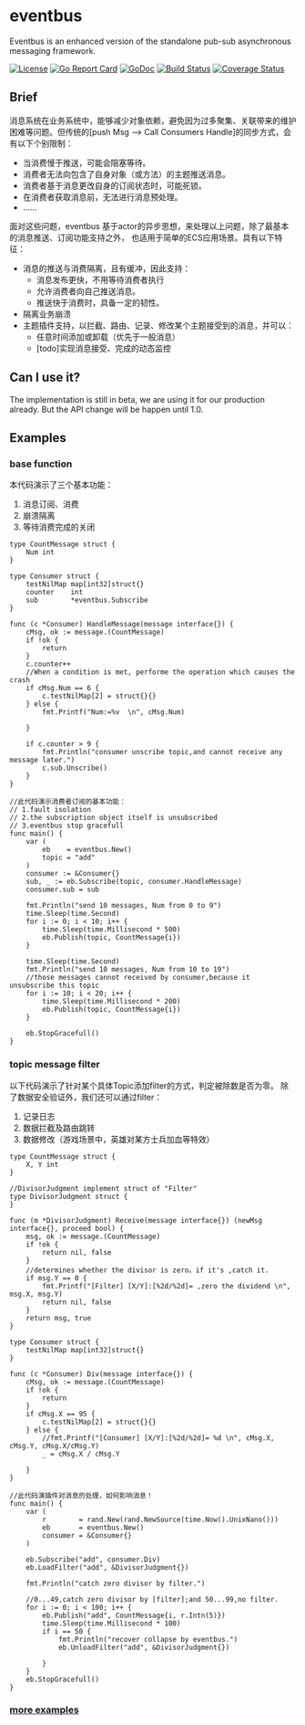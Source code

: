 # eventbus
Eventbus is an enhanced version of the standalone pub-sub asynchronous messaging framework.

[![License](https://img.shields.io/:license-apache-blue.svg)](https://opensource.org/licenses/Apache-2.0)
[![Go Report Card](https://goreportcard.com/badge/github.com/alex023/eventbus)](https://goreportcard.com/report/github.com/alex023/eventbus)
[![GoDoc](https://godoc.org/github.com/alex023/eventbus?status.svg)](https://godoc.org/github.com/alex023/eventbus)
[![Build Status](https://travis-ci.org/alex023/eventbus.svg?branch=dev)](https://travis-ci.org/alex023/eventbus?branch=dev)
[![Coverage Status](https://coveralls.io/repos/github/alex023/eventbus/badge.svg?branch=dev)](https://coveralls.io/github/alex023/eventbus?branch=dev)

## Brief
消息系统在业务系统中，能够减少对象依赖，避免因为过多聚集、关联带来的维护困难等问题。但传统的[push Msg --> Call Consumers Handle]的同步方式，会有以下个别限制：
- 当消费慢于推送，可能会阻塞等待。
- 消费者无法向包含了自身对象（或方法）的主题推送消息。
- 消费者基于消息更改自身的订阅状态时，可能死锁。
- 在消费者获取消息前，无法进行消息预处理。
- ……

面对这些问题，eventbus 基于actor的异步思想，来处理以上问题，除了最基本的消息推送、订阅功能支持之外，
 也适用于简单的ECS应用场景。具有以下特征：
- 消息的推送与消费隔离，且有缓冲，因此支持：
    - 消息发布更快，不用等待消费者执行
    - 允许消费者向自己推送消息。
    - 推送快于消费时，具备一定的韧性。
- 隔离业务崩溃
- 主题插件支持，以拦截、路由、记录、修改某个主题接受到的消息，并可以：
    - 任意时间添加或卸载（优先于一般消息）
    - [todo]实现消息接受、完成的动态监控

## Can I use it?
 The implementation is still in beta, we are using it for our production already. But the API change will be happen until 1.0.

## Examples
###  base function
本代码演示了三个基本功能：
1. 消息订阅、消费
2. 崩溃隔离
3. 等待消费完成的关闭
```golang
type CountMessage struct {
	Num int
}

type Consumer struct {
	testNilMap map[int32]struct{}
	counter    int
	sub        *eventbus.Subscribe
}

func (c *Consumer) HandleMessage(message interface{}) {
	cMsg, ok := message.(CountMessage)
	if !ok {
		return
	}
	c.counter++
	//When a condition is met, performe the operation which causes the crash
	if cMsg.Num == 6 {
		c.testNilMap[2] = struct{}{}
	} else {
		fmt.Printf("Num:=%v  \n", cMsg.Num)

	}

	if c.counter > 9 {
		fmt.Println("consumer unscribe topic,and cannot receive any message later.")
		c.sub.Unscribe()
	}
}

//此代码演示消费者订阅的基本功能：
// 1.fault isolation
// 2.the subscription object itself is unsubscribed
// 3.eventbus stop gracefull
func main() {
	var (
		eb    = eventbus.New()
		topic = "add"
	)
	consumer := &Consumer{}
	sub, _ := eb.Subscribe(topic, consumer.HandleMessage)
	consumer.sub = sub

	fmt.Println("send 10 messages, Num from 0 to 9")
	time.Sleep(time.Second)
	for i := 0; i < 10; i++ {
		time.Sleep(time.Millisecond * 500)
		eb.Publish(topic, CountMessage{i})
	}

	time.Sleep(time.Second)
	fmt.Println("send 10 messages, Num from 10 to 19")
	//those messages cannot received by consumer,because it unsubscribe this topic
	for i := 10; i < 20; i++ {
		time.Sleep(time.Millisecond * 200)
		eb.Publish(topic, CountMessage{i})
	}

	eb.StopGracefull()
}
```
### topic message filter 
以下代码演示了针对某个具体Topic添加filter的方式，判定被除数是否为零。
除了数据安全验证外，我们还可以通过filter：
1. 记录日志
2. 数据拦截及路由跳转
3. 数据修改（游戏场景中，英雄对某方士兵加血等特效）
```golang
type CountMessage struct {
	X, Y int
}

//DivisorJudgment implement struct of "Filter"
type DivisorJudgment struct {
}

func (m *DivisorJudgment) Receive(message interface{}) (newMsg interface{}, proceed bool) {
	msg, ok := message.(CountMessage)
	if !ok {
		return nil, false
	}
	//determines whether the divisor is zero。if it's ,catch it.
	if msg.Y == 0 {
		fmt.Printf("[Filter] [X/Y]:[%2d/%2d]= ,zero the dividend \n", msg.X, msg.Y)
		return nil, false
	}
	return msg, true
}

type Consumer struct {
	testNilMap map[int32]struct{}
}

func (c *Consumer) Div(message interface{}) {
	cMsg, ok := message.(CountMessage)
	if !ok {
		return
	}
	if cMsg.X == 95 {
		c.testNilMap[2] = struct{}{}
	} else {
		//fmt.Printf("[Consumer] [X/Y]:[%2d/%2d]= %d \n", cMsg.X, cMsg.Y, cMsg.X/cMsg.Y)
		_ = cMsg.X / cMsg.Y

	}
}

//此代码演插件对消息的处理，如何影响消息！
func main() {
	var (
		r        = rand.New(rand.NewSource(time.Now().UnixNano()))
		eb       = eventbus.New()
		consumer = &Consumer{}
	)

	eb.Subscribe("add", consumer.Div)
	eb.LoadFilter("add", &DivisorJudgment{})

	fmt.Println("catch zero divisor by filter.")

	//0...49,catch zero divisor by [filter];and 50...99,no filter.
	for i := 0; i < 100; i++ {
		eb.Publish("add", CountMessage{i, r.Intn(5)})
		time.Sleep(time.Millisecond * 100)
		if i == 50 {
			fmt.Println("recover collapse by eventbus.")
			eb.UnloadFilter("add", &DivisorJudgment{})

		}
	}
	eb.StopGracefull()
}

```

### [more examples][1]
                       
                       
[1]: https://github.com/alex023/eventbus/tree/dev/example